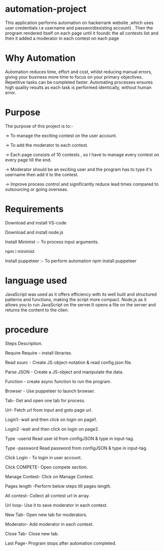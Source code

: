 # automation-project
This application performs automation on hackerrank website ,which uses user credentials i.e username and password(existing account) . Then the program rendered itself on each page until it foundc the all contests list and then it added a moderator in each contest on each page
# Why Automation 
Automation reduces time, effort and cost, whilst reducing manual errors, giving your business more time to focus on your primary objectives. Repetitive tasks can be completed faster. Automating processes ensures high quality results as each task is performed identically, without human error. 
# Purpose 
The purpose of this project is to:-

-> To manage the exciting contest on the user account.

-> To add the moderator to each contest.

-> Each page consists of 10 contests , so I have to manage every contest on every page till the end.

-> Moderator should be an exciting user and the program has to type it's username then add it to the contest.

-> Improve process control and significantly reduce lead times compared to outsourcing or going overseas. 
# Requirements  
 Download and install VS-code

Download and install node.js

Install Minimist :- To process input arguments.

npm i minimist

Install puppeteer :- To perform automation
npm install puppeteer 
# language used 
JavaScript was used as it offers efficiency with its well built and structured patterns and functions, making the script more compact.
Node.js as it allows you to run JavaScript on the server.It opens a file on the server and returns the content to the clien. 
# procedure 
Steps 	Description. 

Require	Require - install libraries. 

Read sourc -	Create JS-object-notation & read config.json file. 

Parse JSON -	Create a JS-object and manipulate the data. 

Function	 - create async function to run the program. 

Browser    -	Use puppeteer to launch browser. 

Tab-	Get and open one tab for process. 

Url-	Fetch url from input and goto page url. 

Login1-	wait and then click on login on page1. 

Login2	-wait and then click on login on page2. 

Type -userid	Read user id from configJSON & type in input-tag. 

Type -password	Read password from configJSON & type in input-tag. 

Click Login -	To login in user account. 

Click COMPETE-	Open compete section. 

Manage Contest-	Click on Manage Contest. 

Pages length	-Perform below steps till pages length. 

All contest-	Collect all contest url in array.  

Url loop-	Use it to save moderator in each contest. 

New Tab-	Open new tab for moderators. 

Moderator-	Add moderator in each contest. 

Close Tab-	Close new tab. 

Last Page-	Program stops after automation completed.
 
 
 
